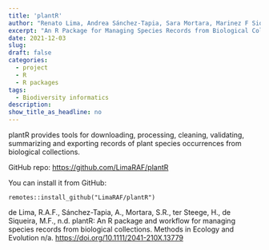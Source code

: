 ```yaml
---
title: 'plantR'
author: "Renato Lima, Andrea Sánchez-Tapia, Sara Mortara, Marinez F Siqueira, Hans van ter Steege"
excerpt: "An R Package for Managing Species Records from Biological Collections, led and maintained by Renato Lima"
date: 2021-12-03
slug: 
draft: false
categories:
  - project
  - R
  - R packages
tags:  
  - Biodiversity informatics
description: 
show_title_as_headline: no
---
```


plantR provides tools for downloading, processing, cleaning, validating, summarizing and exporting records of plant species occurrences from biological collections. 

GitHub repo:
https://github.com/LimaRAF/plantR

You can install it from GitHub: 
```
remotes::install_github("LimaRAF/plantR")
````

 
de Lima, R.A.F., Sánchez-Tapia, A., Mortara, S.R., ter Steege, H., de Siqueira, M.F., n.d. plantR: An R package and workflow for managing species records from biological collections. Methods in Ecology and Evolution n/a. https://doi.org/10.1111/2041-210X.13779




